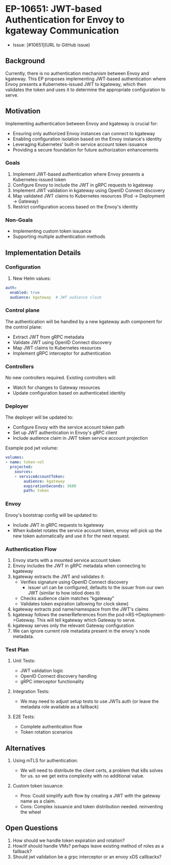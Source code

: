 # EP-10651: JWT-based Authentication for Envoy to kgateway Communication

* Issue: [#10651](URL to GitHub issue)

## Background

Currently, there is no authentication mechanism between Envoy and kgateway. This EP proposes implementing JWT-based authentication where Envoy presents a Kubernetes-issued JWT to kgateway, which then validates the token and uses it to determine the appropriate configuration to serve.

## Motivation

Implementing authentication between Envoy and kgateway is crucial for:
- Ensuring only authorized Envoy instances can connect to kgateway
- Enabling configuration isolation based on the Envoy instance's identity
- Leveraging Kubernetes' built-in service account token issuance
- Providing a secure foundation for future authorization enhancements

### Goals


1. Implement JWT-based authentication where Envoy presents a Kubernetes-issued token
2. Configure Envoy to include the JWT in gRPC requests to kgateway
3. Implement JWT validation in kgateway using OpenID Connect discovery
4. Map validated JWT claims to Kubernetes resources (Pod → Deployment → Gateway)
5. Restrict configuration access based on the Envoy's identity

### Non-Goals 

- Implementing custom token issuance
- Supporting multiple authentication methods


## Implementation Details

### Configuration

1. New Helm values:
```yaml
auth:
  enabled: true
  audience: kgateway  # JWT audience claim
```

### Control plane

The authentication will be handled by a new kgateway auth component for the control plane:
- Extract JWT from gRPC metadata
- Validate JWT using OpenID Connect discovery
- Map JWT claims to Kubernetes resources
- Implement gRPC interceptor for authentication

### Controllers

No new controllers required. Existing controllers will:
- Watch for changes to Gateway resources
- Update configuration based on authenticated identity

### Deployer

The deployer will be updated to:
- Configure Envoy with the service account token path
- Set up JWT authentication in Envoy's gRPC client
- Include audience claim in JWT token service account projection

Example pod jwt volume:

```yaml
volumes:
- name: token-vol
  projected:
    sources:
    - serviceAccountToken:
        audience: kgateway
        expirationSeconds: 3600
        path: token
```

### Envoy

Envoy's bootstrap config will be updated to:
- Include JWT in gRPC requests to kgateway
- When kubelet rotates the service account token, envoy will pick up the new token automatically and
  use it for the next request.

### Authentication Flow

1. Envoy starts with a mounted service account token
2. Envoy includes the JWT in gRPC metadata when connecting to kgateway
3. kgateway extracts the JWT and validates it:
   - Verifies signature using OpenID Connect discovery
     - issuer url can be configured, defaults to the issuer from our own JWT (similar to how istiod does it)
   - Checks audience claim matches "kgateway"
   - Validates token expiration (allowing for clock skew)
4. kgateway extracts pod name/namespace from the JWT's claims
5. kgateway follows the ownerReferences from the pod->RS->Deployment->Gateway. This will tell kgateway which Gateway to serve.
6. kgateway serves only the relevant Gateway configuration
7. We can ignore current role metadata present in the envoy's node metadata.

### Test Plan 

1. Unit Tests:
   - JWT validation logic
   - OpenID Connect discovery handling
   - gRPC interceptor functionality

2. Integration Tests:
   - We may need to adjust setup tests to use JWTs auth (or leave the metadata role available as a fallback)

3. E2E Tests:
   - Complete authentication flow
   - Token rotation scenarios

## Alternatives

1. Using mTLS for authentication:
   - We will need to distribute the client certs, a problem that k8s solves for us. so we 
     get extra complexity with no additional value.

2. Custom token issuance:
   - Pros: Could simplify auth flow by creating a JWT with the gateway name as a claim.
   - Cons: Complex issuance and token distribution needed. reinventing the wheel

## Open Questions

1. How should we handle token expiration and rotation?
2. How/if should handle VMs? perhaps leave existing method of roles as a fallback?
3. Should jwt validation be a grpc interceptor or an envoy xDS callbacks?